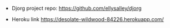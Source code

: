 * Djorg project repo:
https://github.com/ellysalley/djorg

* Heroku link
https://desolate-wildwood-84226.herokuapp.com/

